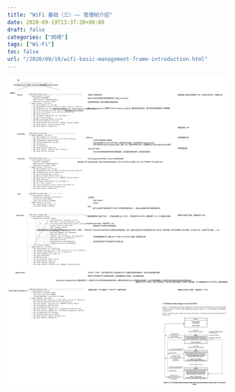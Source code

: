 ```yaml
---
title: "WiFi 基础（三）—— 管理帧介绍"
date: 2020-09-19T13:37:28+08:00
draft: false
categories: ["网络"]
tags: ["Wi-Fi"]
toc: false
url: "/2020/09/19/wifi-basic-management-frame-introduction.html"
---
```


![association-09-各管理帧用途](/images/association-09-各管理帧用途.svg)